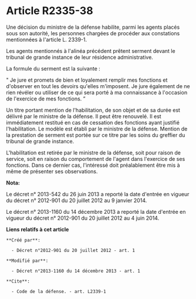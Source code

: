 # Article R2335-38

Une décision du ministre de la défense habilite, parmi les agents placés sous son autorité, les personnes chargées de
procéder aux constations mentionnées à l'article L. 2339-1.

Les agents mentionnés à l'alinéa précédent prêtent serment devant le tribunal de grande instance de leur résidence
administrative.

La formule du serment est la suivante :

" Je jure et promets de bien et loyalement remplir mes fonctions et d'observer en tout les devoirs qu'elles m'imposent. Je
jure également de ne rien révéler ou utiliser de ce qui sera porté à ma connaissance à l'occasion de l'exercice de mes
fonctions. ”

Un titre portant mention de l'habilitation, de son objet et de sa durée est délivré par le ministre de la défense. Il peut
être renouvelé. Il est immédiatement restitué en cas de cessation des fonctions ayant justifié l'habilitation. Le modèle est
établi par le ministre de la défense. Mention de la prestation de serment est portée sur ce titre par les soins du greffier
du tribunal de grande instance.

L'habilitation est retirée par le ministre de la défense, soit pour raison de service, soit en raison du comportement de
l'agent dans l'exercice de ses fonctions. Dans ce dernier cas, l'intéressé doit préalablement être mis à même de présenter
ses observations.

**Nota:**

Le décret n° 2013-542 du 26 juin 2013 a reporté la date d'entrée en vigueur du décret n° 2012-901 du 20 juillet 2012 au 9
janvier 2014.

Le décret n° 2013-1160 du 14 décembre 2013 a reporté la date d'entrée en vigueur du décret n° 2012-901 du 20 juillet 2012 au
4 juin 2014.

**Liens relatifs à cet article**

	**Créé par**:

	  - Décret n°2012-901 du 20 juillet 2012 - art. 1

	**Modifié par**:

	  - Décret n°2013-1160 du 14 décembre 2013 - art. 1

	**Cite**:

	  - Code de la défense. - art. L2339-1
